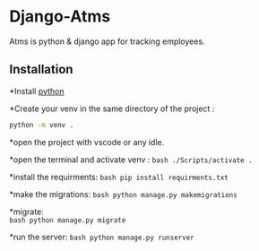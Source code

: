 # Django-Atms
 Atms is python & django app for tracking employees.
 
 ## Installation
   *Install [python](https://www.python.org/downloads/release/python-391/)
 
 
   *Create your venv in the same directory of the project : 
 ```bash
python -m venv .
```

   *open the project with vscode or any idle.
   
   
   *open the terminal and activate venv :
     ```bash
     ./Scripts/activate .
                    ```
                    
   *install the requirments:
     ```bash
      pip install requirments.txt
                    ```
                    
                    
   *make the migrations:
      ```bash
      python manage.py makemigrations
                    ```
                    
     
   *migrate:  
     ```bash
      python manage.py migrate
                    ```
   
   
   
   *run the server:
       ```bash
      python manage.py runserver
                    ```
     

 
